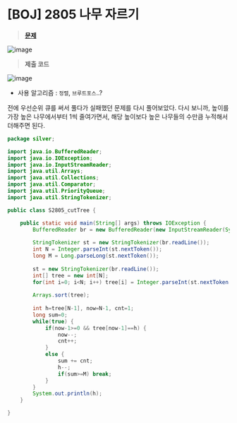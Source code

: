 # [BOJ] 2805 나무 자르기
> **[문제](https://www.acmicpc.net/problem/2805)**
> 
![image](https://user-images.githubusercontent.com/80896077/219043922-111246c0-cd3a-4e85-934f-83d7b5f1438e.png)

> **제출 코드**
> 
![image](https://user-images.githubusercontent.com/80896077/219043947-b2760839-1b80-4d5e-918c-3eb2da9634ac.png)

- 사용 알고리즘 : `정렬`, `브루트포스`..?

전에 우선순위 큐를 써서 풀다가 실패했던 문제를 다시 풀어보았다. 다시 보니까, 높이를 가장 높은 나무에서부터 1씩 줄여가면서, 해당 높이보다 높은 나무들의 수만큼 누적해서 더해주면 된다.

```java
package silver;

import java.io.BufferedReader;
import java.io.IOException;
import java.io.InputStreamReader;
import java.util.Arrays;
import java.util.Collections;
import java.util.Comparator;
import java.util.PriorityQueue;
import java.util.StringTokenizer;

public class S2805_cutTree {

	public static void main(String[] args) throws IOException {
		BufferedReader br = new BufferedReader(new InputStreamReader(System.in));
		
		StringTokenizer st = new StringTokenizer(br.readLine());
		int N = Integer.parseInt(st.nextToken());
		long M = Long.parseLong(st.nextToken());
		
		st = new StringTokenizer(br.readLine());
		int[] tree = new int[N];
		for(int i=0; i<N; i++) tree[i] = Integer.parseInt(st.nextToken());
		
		Arrays.sort(tree);
		
		int h=tree[N-1], now=N-1, cnt=1;
		long sum=0;
		while(true) {
			if(now-1>=0 && tree[now-1]==h) {
				now--;
				cnt++;
			}
			else {
				sum += cnt;
				h--;
				if(sum>=M) break;
			}
		}
		System.out.println(h);
	}

}
```
